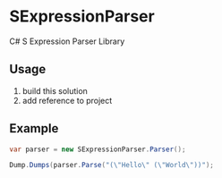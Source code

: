 # SExpressionParser
C# S Expression Parser Library

## Usage

 1. build this solution
 2. add reference to project

## Example

```cs
var parser = new SExpressionParser.Parser();

Dump.Dumps(parser.Parse("(\"Hello\" (\"World\"))");
```


